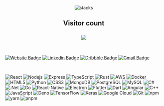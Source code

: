 <p align="center"> 
  <img src="https://raw.githubusercontent.com/AbhinavRobinson/abhinavrobinson/master/assets/banner.png" alt="stacks"/>
  <h2 align="center">Visitor count<br><br>
  <img src="https://profile-counter.glitch.me/abhinav-robinson/count.svg" /></h2>
</p>

<br />

[![Website Badge](https://img.shields.io/badge/-Design.Portfolio-teal?style=flat-square&url=https%3A%2F%2Fabhinavrobinson.dev)](https://abhinavrobinson.dev)
[![Linkedin Badge](https://img.shields.io/badge/-abhinavrobinson-blue?style=flat-square&logo=Linkedin&logoColor=white&link=https://www.linkedin.com/in/abhinav-robinson-576429171i/)](https://www.linkedin.com/in/abhinav-robinson-576429171/)
[![Dribbble Badge](https://img.shields.io/badge/-Dribbble-ea4c89?style=flat-square&logo=Dribbble&logoColor=white&link=https://dribbble.com/AbhinavR)](https://dribbble.com/AbhinavR)
[![Gmail Badge](https://img.shields.io/badge/-abhinavrobinson@gmail.com-c14438?style=flat-square&logo=Gmail&logoColor=white&link=mailto:abhinavrobinson@gmail.com)](mailto:abhinavrobinson@gmail.com)

<br />

![React](https://img.shields.io/badge/-React-black?style=flat-square&logo=react) 
![Nodejs](https://img.shields.io/badge/-Nodejs-black?style=flat-square&logo=Node.js) 
![Express](https://img.shields.io/badge/-Express-black?style=flat-square&logo=express) 
![TypeScript](https://img.shields.io/badge/-TypeScript-black?style=flat-square&logo=typescript) 
![Rust](https://img.shields.io/badge/-Rust-black?style=flat-square&logo=rust) 
![AWS](https://img.shields.io/badge/-AWS-black?style=flat-square&logo=amazon) 
![Docker](https://img.shields.io/badge/-Docker-black?style=flat-square&logo=docker) 
![HTML5](https://img.shields.io/badge/-HTML5-black?style=flat-square&logo=html5&logoColor=white)
![Python](https://img.shields.io/badge/-Python-black?style=flat-square&logo=Python) 
![CSS3](https://img.shields.io/badge/-CSS3-black?style=flat-square&logo=css3)
![MongoDB](https://img.shields.io/badge/-MongoDB-black?style=flat-square&logo=mongodb) 
![PostgreSQL](https://img.shields.io/badge/-PostgreSQL-black?style=flat-square&logo=postgresql) 
![MySQL](https://img.shields.io/badge/-MySQL-black?style=flat-square&logo=mysql) 
![C#](https://img.shields.io/badge/-C%23-black?style=flat-square&logo=c) 
![.Net](https://img.shields.io/badge/-.Net-black?style=flat-square&logo=.net) 
![Go](https://img.shields.io/badge/-Go-black?style=flat-square&logo=go) 
![React-Native](https://img.shields.io/badge/-React%20Native-black?style=flat-square&logo=react) 
![Electron](https://img.shields.io/badge/-Electron-black?style=flat-square&logo=electron) 
![Flutter](https://img.shields.io/badge/-Flutter-black?style=flat-square&logo=flutter) 
![Dart](https://img.shields.io/badge/-Dart-black?style=flat-square&logo=dart) 
![Angular](https://img.shields.io/badge/-angular-black?style=flat-square&logo=angular) 
![C++](https://img.shields.io/badge/-C++-black?style=flat-square&logo=c)
![JavaScript](https://img.shields.io/badge/-JavaScript-black?style=flat-square&logo=javascript) 
![Deno](https://img.shields.io/badge/-Deno-black?style=flat-square&logo=Deno) 
![TensorFlow](https://img.shields.io/badge/-TensorFlow-black?style=flat-square&logo=TensorFlow)
![Keras](https://img.shields.io/badge/-Keras-black?style=flat-square&logo=Keras)
![Google Cloud](https://img.shields.io/badge/Google%20Cloud-black?style=flat-square&logo=google-cloud)
![Git](https://img.shields.io/badge/-Git-black?style=flat-square&logo=git)
![npm](https://img.shields.io/badge/-NPM-black?style=flat-square&logo=npm)
![yarn](https://img.shields.io/badge/-Yarn-black?style=flat-square&logo=yarn)
![pnpm](https://img.shields.io/badge/-Pnpm-black?style=flat-square&logo=pnpm)

